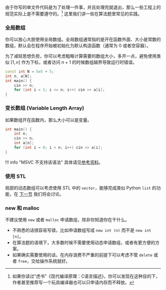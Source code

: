 由于你写的单文件代码是为了处理一件事，并且处理完就退出，那么一些工程上的规范实际上是不需要遵守的。[^2] 这里我们讲一些在算法题里常见的实践。

[^2]:如果你读过“虎书”《现代编译原理：C语言描述》，你可以发现在这种目的下，作者甚至推荐写一个玩具编译器也可以只申请内存而不释放。

### 全局数组
你可以放心大胆使用全局数组。全局数组通常指的是开在函数外面、大小是常数的数组，默认会在程序开始被初始化为默认构造函数（通常为 $0$ 或者空容器）。

为了减轻思想负担，你可以考虑粗略计算需要的数组大小，多开一点，避免使用类似 $[1, n]$ 作为下标，或者访问 $n + 1$ 的时候数组越界导致运行时错误。

```cpp
const int N = 5e5 + 5;
int n, a[N];
int main() {
    cin >> n;
    for (int i = 1; i <= n; i++) cin >> a[i];
}
```
### 变长数组 (Variable Length Array)

如果数组开在函数内，那么大小可以是变量。
```cpp
int main() {
    int n;
    cin >> n;
    int a[n];
    for (int i = 0; i < n; i++) cin >> a[i];
}
```

!!! info "MSVC 不支持该语法"
    具体请见[参考资料](https://stackoverflow.com/questions/5246900/enabling-vlas-variable-length-arrays-in-ms-visual-c)。

### 使用 STL

局部的动态数组可以考虑使用 STL 中的 `vector`，能够完成类似 Python `list` 的功能，在 [下一节](stl.md#vector) 我们将会讨论。
### new 和 malloc

不建议使用 `new` 或者 `malloc` 申请数组，除非你知道你在干什么。

* 不熟悉的话很容易写错，比如申请数组写成 `new int (n)` 而不是 `new int [n]`。
* 在算法题的语境下，大多数时候不需要使用动态申请数组，或者有更方便的方案。
* 如果确实需要使用的话，在内存浪费不严重的前提下可以考虑不管 `delete` 或者 `free`，交给操作系统就好。
